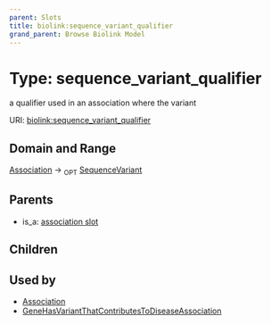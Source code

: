 ```yaml
---
parent: Slots
title: biolink:sequence_variant_qualifier
grand_parent: Browse Biolink Model
---
```


# Type: sequence_variant_qualifier


a qualifier used in an association where the variant

URI: [biolink:sequence_variant_qualifier](https://w3id.org/biolink/vocab/sequence_variant_qualifier)

## Domain and Range

[Association](Association.md) ->  <sub>OPT</sub> [SequenceVariant](SequenceVariant.md)

## Parents

 *  is_a: [association slot](association_slot.md)

## Children


## Used by

 * [Association](Association.md)
 * [GeneHasVariantThatContributesToDiseaseAssociation](GeneHasVariantThatContributesToDiseaseAssociation.md)
